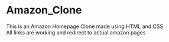 # Amazon_Clone
This is an Amazon Homepage Clone made using HTML and CSS <br>
All links are working and redirect to actual amazon pages
